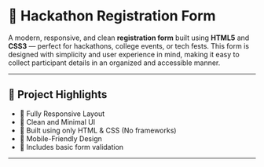 # 📝 Hackathon Registration Form

A modern, responsive, and clean **registration form** built using **HTML5** and **CSS3** — perfect for hackathons, college events, or tech fests. This form is designed with simplicity and user experience in mind, making it easy to collect participant details in an organized and accessible manner.

---

## 🌟 Project Highlights

- 🔹 Fully Responsive Layout  
- 🔹 Clean and Minimal UI  
- 🔹 Built using only HTML & CSS (No frameworks)  
- 🔹 Mobile-Friendly Design  
- 🔹 Includes basic form validation  

---
